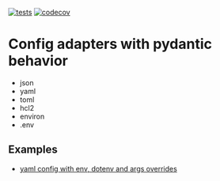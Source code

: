 [![tests](https://github.com/koi8-r/ipl-config/actions/workflows/ci.yml/badge.svg)](https://github.com/koi8-r/ipl-config/actions/workflows/ci.yml)
[![codecov](https://codecov.io/gh/koi8-r/ipl-config/branch/master/graph/badge.svg?token=OKURU75Y7A)](https://codecov.io/gh/koi8-r/ipl-config)

# Config adapters with pydantic behavior
- json
- yaml
- toml
- hcl2
- environ
- .env

## Examples
- [yaml config with env, dotenv and args overrides](/examples/config_yaml_dump.py)
